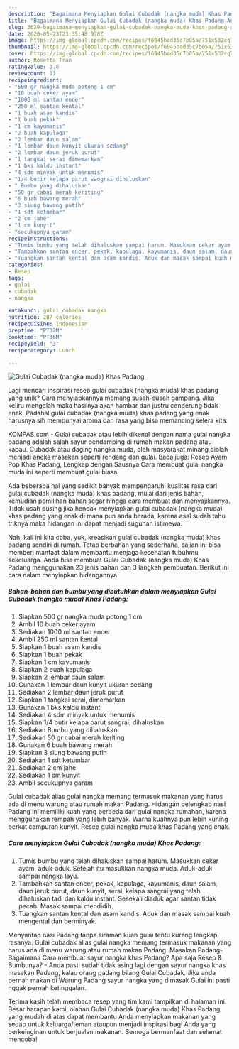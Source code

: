 ```yaml
---
description: "Bagaimana Menyiapkan Gulai Cubadak (nangka muda) Khas Padang Anti Gagal"
title: "Bagaimana Menyiapkan Gulai Cubadak (nangka muda) Khas Padang Anti Gagal"
slug: 3639-bagaimana-menyiapkan-gulai-cubadak-nangka-muda-khas-padang-anti-gagal
date: 2020-05-23T23:35:48.978Z
image: https://img-global.cpcdn.com/recipes/f6945bad35c7b05a/751x532cq70/gulai-cubadak-nangka-muda-khas-padang-foto-resep-utama.jpg
thumbnail: https://img-global.cpcdn.com/recipes/f6945bad35c7b05a/751x532cq70/gulai-cubadak-nangka-muda-khas-padang-foto-resep-utama.jpg
cover: https://img-global.cpcdn.com/recipes/f6945bad35c7b05a/751x532cq70/gulai-cubadak-nangka-muda-khas-padang-foto-resep-utama.jpg
author: Rosetta Tran
ratingvalue: 3.8
reviewcount: 11
recipeingredient:
- "500 gr nangka muda potong 1 cm"
- "10 buah ceker ayam"
- "1000 ml santan encer"
- "250 ml santan kental"
- "1 buah asam kandis"
- "1 buah pekak"
- "1 cm kayumanis"
- "2 buah kapulaga"
- "2 lembar daun salam"
- "1 lembar daun kunyit ukuran sedang"
- "2 lembar daun jeruk purut"
- "1 tangkai serai dimemarkan"
- "1 bks kaldu instant"
- "4 sdm minyak untuk menumis"
- "1/4 butir kelapa parut sangrai dihaluskan"
- " Bumbu yang dihaluskan"
- "50 gr cabai merah keriting"
- "6 buah bawang merah"
- "3 siung bawang putih"
- "1 sdt ketumbar"
- "2 cm jahe"
- "1 cm kunyit"
- "secukupnya garam"
recipeinstructions:
- "Tumis bumbu yang telah dihaluskan sampai harum. Masukkan ceker ayam, aduk-aduk. Setelah itu masukkan nangka muda. Aduk-aduk sampai nangka layu."
- "Tambahkan santan encer, pekak, kapulaga, kayumanis, daun salam, daun jeruk purut, daun kunyit, serai, kelapa sangrai yang telah dihaluskan tadi dan kaldu instant. Sesekali diaduk agar santan tidak pecah. Masak sampai mendidih."
- "Tuangkan santan kental dan asam kandis. Aduk dan masak sampai kuah mengental dan berminyak."
categories:
- Resep
tags:
- gulai
- cubadak
- nangka

katakunci: gulai cubadak nangka 
nutrition: 287 calories
recipecuisine: Indonesian
preptime: "PT32M"
cooktime: "PT36M"
recipeyield: "3"
recipecategory: Lunch

---
```



![Gulai Cubadak (nangka muda) Khas Padang](https://img-global.cpcdn.com/recipes/f6945bad35c7b05a/751x532cq70/gulai-cubadak-nangka-muda-khas-padang-foto-resep-utama.jpg)

Lagi mencari inspirasi resep gulai cubadak (nangka muda) khas padang yang unik? Cara menyiapkannya memang susah-susah gampang. Jika keliru mengolah maka hasilnya akan hambar dan justru cenderung tidak enak. Padahal gulai cubadak (nangka muda) khas padang yang enak harusnya sih mempunyai aroma dan rasa yang bisa memancing selera kita.

KOMPAS.com - Gulai cubadak atau lebih dikenal dengan nama gulai nangka padang adalah salah sayur pendamping di rumah makan padang atau kapau. Cubadak atau daging nangka muda, oleh masyarakat minang diolah menjadi aneka masakan seperti rendang dan gulai. Baca juga: Resep Ayam Pop Khas Padang, Lengkap dengan Sausnya Cara membuat gulai nangka muda ini seperti membuat gulai biasa.

Ada beberapa hal yang sedikit banyak mempengaruhi kualitas rasa dari gulai cubadak (nangka muda) khas padang, mulai dari jenis bahan, kemudian pemilihan bahan segar hingga cara membuat dan menyajikannya. Tidak usah pusing jika hendak menyiapkan gulai cubadak (nangka muda) khas padang yang enak di mana pun anda berada, karena asal sudah tahu triknya maka hidangan ini dapat menjadi suguhan istimewa.


Nah, kali ini kita coba, yuk, kreasikan gulai cubadak (nangka muda) khas padang sendiri di rumah. Tetap berbahan yang sederhana, sajian ini bisa memberi manfaat dalam membantu menjaga kesehatan tubuhmu sekeluarga. Anda bisa membuat Gulai Cubadak (nangka muda) Khas Padang menggunakan 23 jenis bahan dan 3 langkah pembuatan. Berikut ini cara dalam menyiapkan hidangannya.

<!--inarticleads1-->

##### Bahan-bahan dan bumbu yang dibutuhkan dalam menyiapkan Gulai Cubadak (nangka muda) Khas Padang:

1. Siapkan 500 gr nangka muda potong 1 cm
1. Ambil 10 buah ceker ayam
1. Sediakan 1000 ml santan encer
1. Ambil 250 ml santan kental
1. Siapkan 1 buah asam kandis
1. Siapkan 1 buah pekak
1. Siapkan 1 cm kayumanis
1. Siapkan 2 buah kapulaga
1. Siapkan 2 lembar daun salam
1. Gunakan 1 lembar daun kunyit ukuran sedang
1. Sediakan 2 lembar daun jeruk purut
1. Siapkan 1 tangkai serai, dimemarkan
1. Gunakan 1 bks kaldu instant
1. Sediakan 4 sdm minyak untuk menumis
1. Siapkan 1/4 butir kelapa parut sangrai, dihaluskan
1. Sediakan  Bumbu yang dihaluskan:
1. Sediakan 50 gr cabai merah keriting
1. Gunakan 6 buah bawang merah
1. Siapkan 3 siung bawang putih
1. Sediakan 1 sdt ketumbar
1. Sediakan 2 cm jahe
1. Sediakan 1 cm kunyit
1. Ambil secukupnya garam


Gulai cubadak alias gulai nangka memang termasuk makanan yang harus ada di menu warung atau rumah makan Padang. Hidangan pelengkap nasi Padang ini memiliki kuah yang berbeda dari gulai nangka rumahan, karena menggunakan rempah yang lebih banyak. Warna kuahnya pun lebih kuning berkat campuran kunyit. Resep gulai nangka muda khas Padang yang enak. 

<!--inarticleads2-->

##### Cara menyiapkan Gulai Cubadak (nangka muda) Khas Padang:

1. Tumis bumbu yang telah dihaluskan sampai harum. Masukkan ceker ayam, aduk-aduk. Setelah itu masukkan nangka muda. Aduk-aduk sampai nangka layu.
1. Tambahkan santan encer, pekak, kapulaga, kayumanis, daun salam, daun jeruk purut, daun kunyit, serai, kelapa sangrai yang telah dihaluskan tadi dan kaldu instant. Sesekali diaduk agar santan tidak pecah. Masak sampai mendidih.
1. Tuangkan santan kental dan asam kandis. Aduk dan masak sampai kuah mengental dan berminyak.


Menyantap nasi Padang tanpa siraman kuah gulai tentu kurang lengkap rasanya. Gulai cubadak alias gulai nangka memang termasuk makanan yang harus ada di menu warung atau rumah makan Padang. Masakan Padang-Bagaimana Cara membuat sayur nangka khas Padang? Apa saja Resep &amp; Bumbunya? - Anda pasti sudah tidak asing lagi dengan sayur nangka khas masakan Padang, kalau orang padang bilang Gulai Cubadak. Jika anda pernah makan di Warung Padang sayur nangka yang dimasak Gulai ini pasti nggak pernah ketinggalan. 

Terima kasih telah membaca resep yang tim kami tampilkan di halaman ini. Besar harapan kami, olahan Gulai Cubadak (nangka muda) Khas Padang yang mudah di atas dapat membantu Anda menyiapkan makanan yang sedap untuk keluarga/teman ataupun menjadi inspirasi bagi Anda yang berkeinginan untuk berjualan makanan. Semoga bermanfaat dan selamat mencoba!
